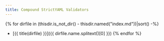 ```yaml
---
title: Compound StrictYAML Validators
---
```


{% for dirfile in (thisdir.is_not_dir() - thisdir.named("index.md"))|sort() -%}
- [{{ title(dirfile) }}]({{ dirfile.name.splitext()[0] }})
{% endfor %}
